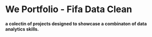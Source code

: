 # We Portfolio - Fifa Data Clean

#### a colectin of projects designed to showcase a combinaton of data analytics skills.
